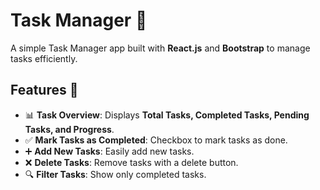 # Task Manager 📝

A simple Task Manager app built with **React.js** and **Bootstrap** to manage tasks efficiently.

## Features 🚀

- 📊 **Task Overview**: Displays **Total Tasks, Completed Tasks, Pending Tasks, and Progress**.
- ✅ **Mark Tasks as Completed**: Checkbox to mark tasks as done.
- ➕ **Add New Tasks**: Easily add new tasks.
- ❌ **Delete Tasks**: Remove tasks with a delete button.
- 🔍 **Filter Tasks**: Show only completed tasks.
